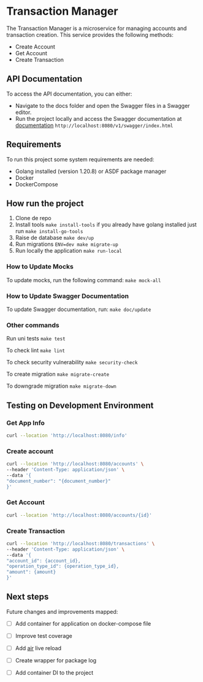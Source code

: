 # Transaction Manager

The Transaction Manager is a microservice for managing accounts and transaction creation. This service provides the following methods:

- Create Account
- Get Account
- Create Transaction
  
## API Documentation

To access the API documentation, you can either:

- Navigate to the docs folder and open the Swagger files in a Swagger editor.
- Run the project locally and access the Swagger documentation at [documentation](http://localhost:8080/v1/swagger/index.html) `http://localhost:8080/v1/swagger/index.html`

## Requirements

To run this project some system requirements are needed:

- Golang installed (version 1.20.8) or ASDF package manager
- Docker
- DockerCompose

## How run the project

1. Clone de repo
2. Install tools `make install-tools` if you already have golang installed just run `make install-go-tools`
3. Raise de database `make dev/up`
4. Run migrations `ENV=dev make migrate-up`
5. Run locally the application `make run-local`

### How to Update Mocks

To update mocks, run the following command:
    ```make mock-all```

### How to Update Swagger Documentation

To update Swagger documentation, run:
    ```make doc/update```

### Other commands

Run uni tests
    ```make test```

To check lint
    ```make lint```

To check security vulnerability
    ```make security-check```

To create migration
    ```make migrate-create```

To downgrade migration
    ```make migrate-down```

## Testing on Development Environment

### Get App Info

```bash
curl --location 'http://localhost:8080/info'
```

### Create account

```bash
curl --location 'http://localhost:8080/accounts' \
--header 'Content-Type: application/json' \
--data '{
"document_number": "{document_number}"
}'
```

### Get Account

```bash
curl --location 'http://localhost:8080/accounts/{id}'
```

### Create Transaction

```bash
curl --location 'http://localhost:8080/transactions' \
--header 'Content-Type: application/json' \
--data '{
"account_id": {account_id},
"operation_type_id": {operation_type_id},
"amount": {amount}
}'
```

## Next steps

Future changes and improvements mapped:

- [ ] Add container for application on docker-compose file
- [ ] Improve test coverage
- [ ] Add [air](https://github.com/cosmtrek/air) live reload
- [ ] Create wrapper for package log
- [ ] Add container DI to the project

